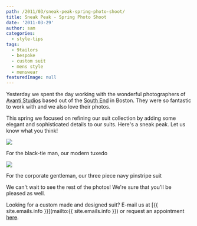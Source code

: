 ```yaml
---
path: /2011/03/sneak-peak-spring-photo-shoot/
title: Sneak Peak - Spring Photo Shoot
date: '2011-03-29'
author: sam
categories:
  - style-tips
tags:
  - 9tailors
  - bespoke
  - custom suit
  - mens style
  - menswear
featuredImage: null
---
```

Yesterday we spent the day working with the wonderful photographers of [Avanti Studios](http://www.avantistudios.com/Artist.asp?ArtistID=15488&Akey=VWLPV2G6) based out of the [South End](http://en.wikipedia.org/wiki/South_End,_Boston) in Boston. They were so fantastic to work with and we also love their photos.

This spring we focused on refining our suit collection by adding some elegant and sophisticated details to our suits. Here's a sneak peak. Let us know what you think!

[![](http://2.bp.blogspot.com/-SP712X5WXCw/TZHrrYetY0I/AAAAAAAAIyM/GDTyTXIbikM/s400/photo_1.jpg)](http://2.bp.blogspot.com/-SP712X5WXCw/TZHrrYetY0I/AAAAAAAAIyM/GDTyTXIbikM/s1600/photo_1.jpg)

For the black-tie man, our modern tuxedo

[![](http://3.bp.blogspot.com/-Y6j9KQm_8qc/TZHrtJ1ehDI/AAAAAAAAIyQ/F_mgoxSkERI/s400/photo_2.jpg)](http://3.bp.blogspot.com/-Y6j9KQm_8qc/TZHrtJ1ehDI/AAAAAAAAIyQ/F_mgoxSkERI/s1600/photo_2.jpg)

For the corporate gentleman, our three piece navy pinstripe suit

We can't wait to see the rest of the photos! We're sure that you'll be pleased as well.

Looking for a custom made and designed suit? E-mail us at [{{ site.emails.info }}](mailto:{{ site.emails.info }}) or request an appointment [here](https://spreadsheets.google.com/viewform?key=0Arw_UaSrhyAecEZBaHJUN2dWbXJDSmw5UHVIUWlUVkE&hl=en&pli=1#gid=0).